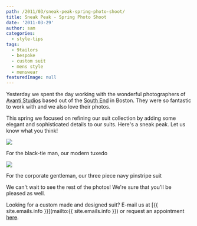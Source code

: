 ```yaml
---
path: /2011/03/sneak-peak-spring-photo-shoot/
title: Sneak Peak - Spring Photo Shoot
date: '2011-03-29'
author: sam
categories:
  - style-tips
tags:
  - 9tailors
  - bespoke
  - custom suit
  - mens style
  - menswear
featuredImage: null
---
```

Yesterday we spent the day working with the wonderful photographers of [Avanti Studios](http://www.avantistudios.com/Artist.asp?ArtistID=15488&Akey=VWLPV2G6) based out of the [South End](http://en.wikipedia.org/wiki/South_End,_Boston) in Boston. They were so fantastic to work with and we also love their photos.

This spring we focused on refining our suit collection by adding some elegant and sophisticated details to our suits. Here's a sneak peak. Let us know what you think!

[![](http://2.bp.blogspot.com/-SP712X5WXCw/TZHrrYetY0I/AAAAAAAAIyM/GDTyTXIbikM/s400/photo_1.jpg)](http://2.bp.blogspot.com/-SP712X5WXCw/TZHrrYetY0I/AAAAAAAAIyM/GDTyTXIbikM/s1600/photo_1.jpg)

For the black-tie man, our modern tuxedo

[![](http://3.bp.blogspot.com/-Y6j9KQm_8qc/TZHrtJ1ehDI/AAAAAAAAIyQ/F_mgoxSkERI/s400/photo_2.jpg)](http://3.bp.blogspot.com/-Y6j9KQm_8qc/TZHrtJ1ehDI/AAAAAAAAIyQ/F_mgoxSkERI/s1600/photo_2.jpg)

For the corporate gentleman, our three piece navy pinstripe suit

We can't wait to see the rest of the photos! We're sure that you'll be pleased as well.

Looking for a custom made and designed suit? E-mail us at [{{ site.emails.info }}](mailto:{{ site.emails.info }}) or request an appointment [here](https://spreadsheets.google.com/viewform?key=0Arw_UaSrhyAecEZBaHJUN2dWbXJDSmw5UHVIUWlUVkE&hl=en&pli=1#gid=0).